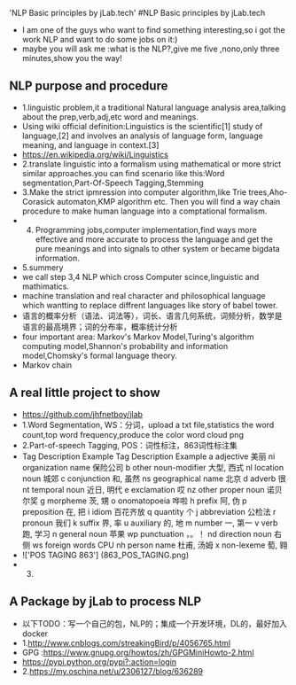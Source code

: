 'NLP Basic principles by jLab.tech'
#NLP Basic principles by jLab.tech
+ I am one of the guys who want to find something interesting,so i got the work NLP and want to do some jobs on it:)
+ maybe you will ask me :what is the NLP?,give me five ,nono,only three minutes,show you the way!


## NLP purpose and procedure
+ 1.linguistic problem,it a traditional Natural language analysis area,talking about the prep,verb,adj,etc word and meanings.
+ Using wiki official definition:Linguistics is the scientific[1] study of language,[2] and involves an analysis of language form, language meaning, and language in context.[3] 
+ https://en.wikipedia.org/wiki/Linguistics
+ 2.translate linguistic into a formalism  using mathematical or more strict 
similar approaches.you can find scenario like this:Word segmentation,Part-Of-Speech Tagging,Stemming
+ 3.Make the strict ipmression into computer algorithm,like Trie trees,Aho-Corasick automaton,KMP algorithm etc. Then you will find a way chain procedure to make human language into a comptational formalism.
+ 4. Programming jobs,computer implementation,find ways more effective and more accurate to process the language and get the pure meanings and into signals to other system or became bigdata information.
+ 5.summery
+ we call step 3,4 NLP which cross Computer scince,linguistic and mathimatics.
+ machine translation and real character and philosophical language which wantting to replace diffrent languages like story of babel tower.
+ 语言的概率分析（语法、词法等），词长、语言几何系统，词频分析，数学是语言的最高境界；词的分布率，概率统计分析
+ four important area: Markov's Markov Model,Turing's algorithm computing model,Shannon's probability and information model,Chomsky's formal language theory.
+ Markov chain

## A real little project to show
+ https://github.com/jhfnetboy/jlab
+ 1.Word Segmentation, WS：分词，upload a txt file,statistics the word count,top word frequency,produce the color word cloud png
+ 2.Part-of-speech Tagging, POS：词性标注，863词性标注集
+ Tag   Description Example Tag Description Example
    a   adjective   美丽  ni  organization name   保险公司
    b   other noun-modifier 大型, 西式  nl  location noun   城郊
    c   conjunction 和, 虽然   ns  geographical name   北京
    d   adverb  很   nt  temporal noun   近日, 明代
    e   exclamation 哎   nz  other proper noun   诺贝尔奖
    g   morpheme    茨, 甥    o   onomatopoeia    哗啦
    h   prefix  阿, 伪    p   preposition 在, 把
    i   idiom   百花齐放    q   quantity    个
    j   abbreviation    公检法 r   pronoun 我们
    k   suffix  界, 率    u   auxiliary   的, 地
    m   number  一, 第一   v   verb    跑, 学习
    n   general noun    苹果  wp  punctuation ，。！
    nd  direction noun  右侧  ws  foreign words   CPU
    nh  person name 杜甫, 汤姆  x   non-lexeme  萄, 翱
+ !['POS TAGING 863'] (863_POS_TAGING.png)   
+ 3.


## A Package by jLab to process NLP
+ 以下TODO：写一个自己的包，NLP的；集成一个开发环境，DL的，最好加入docker
+ 1.http://www.cnblogs.com/streakingBird/p/4056765.html
+ GPG :https://www.gnupg.org/howtos/zh/GPGMiniHowto-2.html
+ https://pypi.python.org/pypi?:action=login
+ 2.https://my.oschina.net/u/2306127/blog/636289